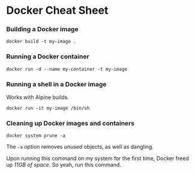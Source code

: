# Docker Cheat Sheet

### Building a Docker image
```
docker build -t my-image .
```

### Running a Docker container
```
docker run -d --name my-container -t my-image
```

### Running a shell in a Docker image
Works with Alpine builds.
```
docker run -it my-image /bin/sh
```

### Cleaning up Docker images and containers
```
docker system prune -a
```
The `-a` option removes _unused_ objects, as well as dangling.

Upon running this command on my system for the first time, Docker freed up _11GB of space_. So yeah, run this command.
